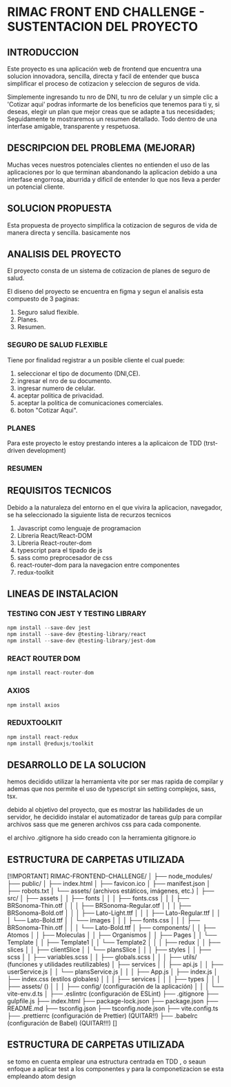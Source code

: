 

# RIMAC FRONT END CHALLENGE - SUSTENTACION DEL PROYECTO


## INTRODUCCION
Este proyecto es una aplicación web de frontend que encuentra una solucion innovadora, sencilla, directa y facil de entender que busca simplificar el proceso de cotizacion y seleccion de seguros de vida.

Simplemente ingresando tu nro de DNI, tu nro de celular y un simple clic a 'Cotizar aqui' podras informarte de los beneficios que tenemos para ti y, si deseas, elegir un plan que mejor creas que se adapte a tus necesidades; Seguidamente te mostraremos un resumen detallado. Todo dentro de una interfase amigable, transparente y respetuosa.  


## DESCRIPCION DEL PROBLEMA (MEJORAR)
Muchas veces nuestros potenciales clientes no entienden  el uso de las aplicaciones por lo que terminan abandonando la aplicacion debido a una interfase engorrosa, aburrida y dificil de entender lo que nos lleva a perder un potencial cliente.


## SOLUCION PROPUESTA
Esta propuesta de proyecto simplifica la cotizacion de seguros de vida de manera directa y sencilla. basicamente nos 


## ANALISIS DEL PROYECTO
El proyecto consta de un sistema de cotizacion de planes de seguro de salud.

El diseno del proyecto se encuentra en figma y segun el analisis esta compuesto de 3 paginas: 

1. Seguro salud flexible.
2. Planes.
3. Resumen.


### SEGURO DE SALUD FLEXIBLE
Tiene por finalidad registrar a un posible cliente el cual puede:
   1. seleccionar el tipo de documento (DNI,CE).
   2. ingresar el nro de su documento.
   3. ingresar numero de celular.
   4. aceptar politica de privacidad.
   5. aceptar la politica de comunicaciones comerciales.
   6. boton "Cotizar Aqui".


### PLANES
Para este proyecto le estoy prestando interes a la aplicaicon de TDD (trst-driven development)


### RESUMEN


## REQUISITOS TECNICOS
Debido a la naturaleza del entorno en el que vivira la aplicacion, navegador, se ha seleccionado la siguiente lista de recurzos tecnicos

1. Javascript como lenguaje de programacion 
2. Libreria React/React-DOM 
2. Libreria React-router-dom 
3. typescript para el tipado de js
4. sass como preprocesador de css
5. react-router-dom para la navegacion entre componentes
6. redux-toolkit


## LINEAS DE INSTALACION



### TESTING CON JEST Y TESTING LIBRARY
```js
npm install --save-dev jest 
npm install --save-dev @testing-library/react 
npm install --save-dev @testing-library/jest-dom
```

### REACT ROUTER DOM
```js
npm install react-router-dom
```

### AXIOS
```js
npm install axios
```

### REDUXTOOLKIT
```js
npm install react-redux
npm install @reduxjs/toolkit

```

## DESARROLLO DE LA SOLUCION


hemos decidido utilizar la herramienta vite por ser mas rapida de compilar y ademas que nos permite el uso de typescript sin setting complejos, sass, tsx.

debido al objetivo del proyecto, que es mostrar las habilidades de un servidor, he decidido instalar el automatizador de tareas gulp para compilar archivos sass que me generen archivos css para cada componente.

el archivo .gitignore ha sido creado con la herramienta gitignore.io


## ESTRUCTURA DE CARPETAS UTILIZADA

[!IMPORTANT]
RIMAC-FRONTEND-CHALLENGE/
│
├── node_modules/
├── public/
│   ├── index.html
│   ├── favicon.ico
│   ├── manifest.json
│   ├── robots.txt
│   └── assets/ (archivos estáticos, imágenes, etc.)
│
├── src/
│   ├── assets
│   │   ├── fonts
│   │   │    ├── fonts.css
│   │   │    ├── BRSonoma-Thin.otf
│   │   │    ├── BRSonoma-Regular.otf
│   │   │    ├── BRSonoma-Bold.otf
│   │   │    ├── Lato-Light.ttf
│   │   │    ├── Lato-Regular.ttf
│   │   │    └── Lato-Bold.ttf
│   │   └── images
│   │   │    ├── fonts.css
│   │   │    ├── BRSonoma-Thin.otf
│   │   │    └── Lato-Bold.ttf
│   ├── components/
│   │   ├── Atomos
│   │   ├── Moleculas
│   │   ├── Organismos
│   │   ├── Pages
│   │   └── Template
│   │         ├── Template1
│   │         └── Template2
│   │
│   ├── redux
│   │     ├── slices
│   │            ├── clientSlice
│   │            └── plansSlice
│   │
│   ├── styles
│   │   ├── scss
│   │        ├── variables.scss
│   │        ├── globals.scss
│   │
│   ├── utils/ (funciones y utilidades reutilizables)
│   ├── services
│   │      ├── api.js
│   │      ├── userService.js
│   │      └── plansService.js
│   │
│   ├── App.js
│   ├── index.js
│   ├── index.css (estilos globales)
│   │
│   ├── services
│   │
│   ├── types
│   │
│   ├── assets/ ()
│   │
│   ├── config/ (configuración de la aplicación)
│   │
│   └── vite-env.d.ts
│
├── .eslintrc (configuración de ESLint)
├── .gitignore
├── gulpfile.js
├── index.html
├── package-lock.json
├── package.json
├── README.md
├── tsconfig.json
├── tsconfig.node.json
├── vite.config.ts
├── .prettierrc (configuración de Prettier) (QUITAR!!)
├── .babelrc (configuración de Babel) (QUITAR!!!)
[]

## ESTRUCTURA DE CARPETAS UTILIZADA

se tomo en cuenta emplear una estructura centrada en TDD , o seaun enfoque a aplicar test a los componentes y para la componetizacion se esta empleando atom design






